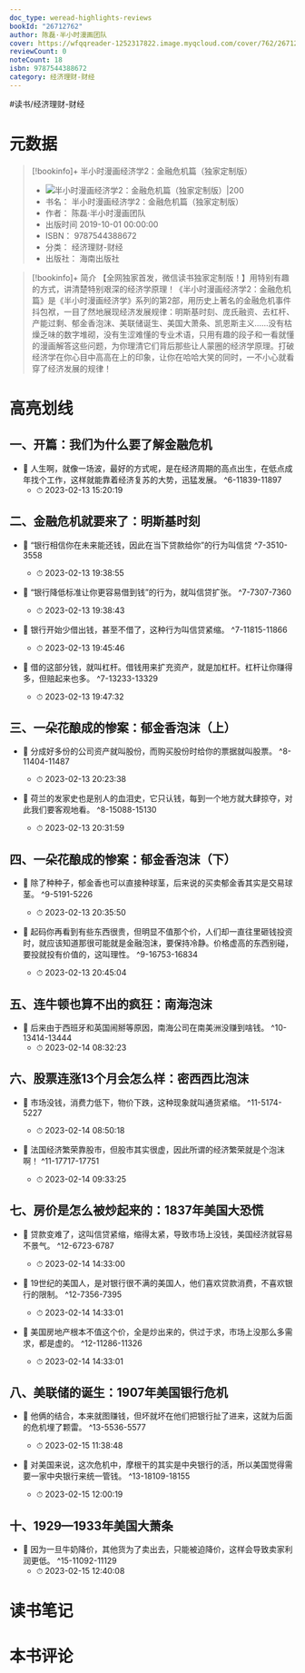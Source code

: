 ```yaml
---
doc_type: weread-highlights-reviews
bookId: "26712762"
author: 陈磊·半小时漫画团队
cover: https://wfqqreader-1252317822.image.myqcloud.com/cover/762/26712762/t7_26712762.jpg
reviewCount: 0
noteCount: 18
isbn: 9787544388672
category: 经济理财-财经
---
```


#读书/经济理财-财经

# 元数据
> [!bookinfo]+ 半小时漫画经济学2：金融危机篇（独家定制版）
> - ![ 半小时漫画经济学2：金融危机篇（独家定制版）|200](https://wfqqreader-1252317822.image.myqcloud.com/cover/762/26712762/t7_26712762.jpg)
> - 书名： 半小时漫画经济学2：金融危机篇（独家定制版）
> - 作者： 陈磊·半小时漫画团队
> - 出版时间 2019-10-01 00:00:00
> - ISBN： 9787544388672
> - 分类： 经济理财-财经
> - 出版社： 海南出版社

> [!bookinfo]+ 简介
> 【全网独家首发，微信读书独家定制版！】用特别有趣的方式，讲清楚特别艰深的经济学原理！《半小时漫画经济学2：金融危机篇》是《半小时漫画经济学》系列的第2部，用历史上著名的金融危机事件抖包袱，一目了然地展现经济发展规律：明斯基时刻、庞氏融资、去杠杆、产能过剩、郁金香泡沫、美联储诞生、美国大萧条、凯恩斯主义……没有枯燥乏味的数字堆砌，没有生涩难懂的专业术语，只用有趣的段子和一看就懂的漫画解答这些问题，为你理清它们背后那些让人蒙圈的经济学原理。打破经济学在你心目中高高在上的印象，让你在哈哈大笑的同时，一不小心就看穿了经济发展的规律！
# 高亮划线

## 一、开篇：我们为什么要了解金融危机


- 📌 人生啊，就像一场波，最好的方式呢，是在经济周期的高点出生，在低点成年找个工作，这样就能靠着经济复苏的大势，迅猛发展。 ^6-11839-11897
    - ⏱ 2023-02-13 15:20:19 
## 二、金融危机就要来了：明斯基时刻


- 📌 “银行相信你在未来能还钱，因此在当下贷款给你”的行为叫信贷 ^7-3510-3558
    - ⏱ 2023-02-13 19:38:55 

- 📌 “银行降低标准让你更容易借到钱”的行为，就叫信贷扩张。 ^7-7307-7360
    - ⏱ 2023-02-13 19:38:43 

- 📌 银行开始少借出钱，甚至不借了，这种行为叫信贷紧缩。 ^7-11815-11866
    - ⏱ 2023-02-13 19:45:46 

- 📌 借的这部分钱，就叫杠杆。借钱用来扩充资产，就是加杠杆。杠杆让你赚得多，但赔起来也多。 ^7-13233-13329
    - ⏱ 2023-02-13 19:47:32 
## 三、一朵花酿成的惨案：郁金香泡沫（上）


- 📌 分成好多份的公司资产就叫股份，而购买股份时给你的票据就叫股票。 ^8-11404-11487
    - ⏱ 2023-02-13 20:23:38 

- 📌 荷兰的发家史也是别人的血泪史，它只认钱，每到一个地方就大肆掠夺，对此我们要客观地看。 ^8-15088-15130
    - ⏱ 2023-02-13 20:31:59 
## 四、一朵花酿成的惨案：郁金香泡沫（下）


- 📌 除了种种子，郁金香也可以直接种球茎，后来说的买卖郁金香其实是交易球茎。 ^9-5191-5226
    - ⏱ 2023-02-13 20:35:50 

- 📌 起码你再看到有些东西很贵，但明显不值那个价，人们却一直往里砸钱投资时，就应该知道那很可能就是金融泡沫，要保持冷静。价格虚高的东西别碰，要投就投有价值的，这叫理性。 ^9-16753-16834
    - ⏱ 2023-02-13 20:45:04 
## 五、连牛顿也算不出的疯狂：南海泡沫


- 📌 后来由于西班牙和英国闹掰等原因，南海公司在南美洲没赚到啥钱。 ^10-13414-13444
    - ⏱ 2023-02-14 08:32:23 
## 六、股票连涨13个月会怎么样：密西西比泡沫


- 📌 市场没钱，消费力低下，物价下跌，这种现象就叫通货紧缩。 ^11-5174-5227
    - ⏱ 2023-02-14 08:50:18 

- 📌 法国经济繁荣靠股市，但股市其实很虚，因此所谓的经济繁荣就是个泡沫啊！ ^11-17717-17751
    - ⏱ 2023-02-14 09:33:25 
## 七、房价是怎么被炒起来的：1837年美国大恐慌


- 📌 贷款变难了，这叫信贷紧缩，缩得太紧，导致市场上没钱，美国经济就容易不景气。 ^12-6723-6787
    - ⏱ 2023-02-14 14:33:00 

- 📌 19世纪的美国人，是对银行很不满的美国人，他们喜欢贷款消费，不喜欢银行的限制。 ^12-7356-7395
    - ⏱ 2023-02-14 14:33:01 

- 📌 美国房地产根本不值这个价，全是炒出来的，供过于求，市场上没那么多需求，都是虚的。 ^12-11286-11326
    - ⏱ 2023-02-14 14:33:01 
## 八、美联储的诞生：1907年美国银行危机


- 📌 他俩的结合，本来就图赚钱，但坏就坏在他们把银行扯了进来，这就为后面的危机埋了颗雷。 ^13-5536-5577
    - ⏱ 2023-02-15 11:38:48 

- 📌 对美国来说，这次危机中，摩根干的其实是中央银行的活，所以美国觉得需要一家中央银行来统一管钱。 ^13-18109-18155
    - ⏱ 2023-02-15 12:00:19 
## 十、1929—1933年美国大萧条


- 📌 因为一旦牛奶降价，其他货为了卖出去，只能被迫降价，这样会导致卖家利润更低。 ^15-11092-11129
    - ⏱ 2023-02-15 12:40:08 
# 读书笔记

# 本书评论
